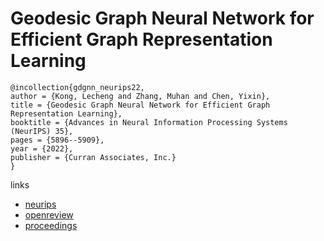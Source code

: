 # Geodesic Graph Neural Network for Efficient Graph Representation Learning

```
@incollection{gdgnn_neurips22,
author = {Kong, Lecheng and Zhang, Muhan and Chen, Yixin},
title = {Geodesic Graph Neural Network for Efficient Graph Representation Learning},
booktitle = {Advances in Neural Information Processing Systems (NeurIPS) 35},
pages = {5896--5909},
year = {2022},
publisher = {Curran Associates, Inc.}
}
```

links
- [neurips](https://nips.cc/Conferences/2022/Schedule?showEvent=53558)
- [openreview](https://openreview.net/forum?id=6pC5OtP7eBx)
- [proceedings](https://papers.nips.cc//paper_files/paper/2022/hash/2708a06584ffc33acf092fe9d029dbeb-Abstract-Conference.html)
